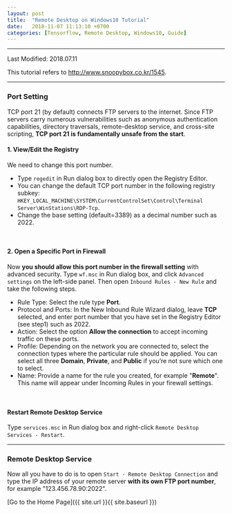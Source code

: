 ```yaml
---
layout: post
title:  "Remote Desktop on Windows10 Tutorial"
date:   2018-11-07 11:13:10 +0700
categories: [Tensorflow, Remote Desktop, Windows10, Guide]
---
```


---

Last Modified: 2018.07.11

This tutorial refers to <http://www.snoopybox.co.kr/1545>.

---
### Port Setting

TCP port 21 (by default) connects FTP servers to the internet. Since FTP servers carry numerous vulnerabilities such as anonymous authentication capabilities, directory traversals, remote-desktop service, and cross-site scripting, **TCP port 21 is fundamentally unsafe from the start**.

#### 1. View/Edit the Registry

We need to change this port number.

- Type `regedit` in Run dialog box to directly open the Registry Editor.
- You can change the default TCP port number in the following registry subkey: `HKEY_LOCAL_MACHINE\SYSTEM\CurrentControlSet\Control\Terminal Server\WinStations\RDP-Tcp`.
- Change the base setting (default=3389) as a decimal number such as 2022.

<br/>

#### 2. Open a Specific Port in Firewall

Now **you should allow this port number in the firewall setting** with advanced security. Type `wf.msc` in Run dialog box, and click `Advanced settings` on the left-side panel. Then open `Inbound Rules - New Rule` and take the following steps.

- Rule Type: Select the rule type **Port**.
- Protocol and Ports: In the New Inbound Rule Wizard dialog, leave **TCP** selected, and enter port number that you have set in the Registry Editor (see step1) such as 2022.
- Action: Select the option **Allow the connection** to accept incoming traffic on these ports.
- Profile: Depending on the network you are connected to, select the connection types where the particular rule should be applied. You can select all three **Domain**, **Private**, and **Public** if you’re not sure which one to select.
- Name: Provide a name for the rule you created, for example "**Remote**". This name will appear under Incoming Rules in your firewall settings. 

<br/>

#### Restart Remote Desktop Service

Type `services.msc` in Run dialog box and right-click `Remote Desktop Services - Restart`.  

------



### Remote Desktop Service

Now all you have to do is to open `Start - Remote Desktop Connection` and type the IP address of your remote server **with its own FTP port number**, for example "123.456.78.90:2022".



[Go to the Home Page]({{ site.url }}{{ site.baseurl }})


